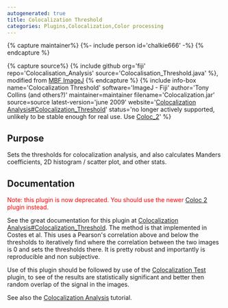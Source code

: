 ```yaml
---
autogenerated: true
title: Colocalization Threshold
categories: Plugins,Colocalization,Color processing
---
```



{% capture maintainer%}
{%- include person id='chalkie666' -%}
{% endcapture %}

{% capture source%}
{% include github org='fiji' repo='Colocalisation\_Analysis' source='Colocalisation\_Threshold.java' %}, modified from [MBF ImageJ](/software/mbf-imagej)
{% endcapture %}
{% include info-box name='Colocalization Threshold' software='ImageJ - Fiji' author='Tony Collins (and others?)' maintainer=maintainer filename='Colocalization.jar' source=source latest-version='june 2009' website='[Colocalization Analysis\#Colocalization\_Threshold](/techniques/colocalization-analysis#colocalization-threshold)' status='no longer actively supported, unlikely to be stable enough for real use. Use [Coloc\_2](/plugins/coloc-2)' %}

Purpose
-------

Sets the thresholds for colocalization analysis, and also calculates Manders coefficients, 2D histogram / scatter plot, and other stats.

Documentation
-------------

<span style="color:red">Note: this plugin is now deprecated. You should use the newer [Coloc 2](/plugins/coloc-2) plugin instead.</span>

See the great documentation for this plugin at [Colocalization Analysis\#Colocalization\_Threshold](/techniques/colocalization-analysis#colocalization-threshold). The method is that implemented in Costes et al. This uses a Pearson's correlation above and below the thresholds to iteratively find where the correlation between the two images is 0 and sets the thresholds there. It is pretty robust and importantly is reproducible and non subjective.

Use of this plugin should be followed by use of the [Colocalization Test](/plugins/colocalization-test) plugin, to see of the results are statistically significant and better then random overlap of the signal in the images.

See also the [Colocalization Analysis](/techniques/colocalization-analysis) tutorial.

  
